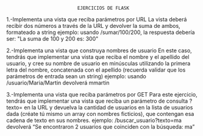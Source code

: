                               EJERCICIOS DE FLASK

1.-Implementa una vista que reciba parámetros por URL
    La vista deberá recibir dos números a través de la URL y devolver la suma de ambos, formateado a string
    ejemplo: usando /sumar/100/200, la respuesta debería ser: "La suma de 100 y 200 es: 300"

2.-Implementa una vista que construya nombres de usuario
    En este caso, tendrás que implementar una vista que reciba el nombre y el apellido del usuario, y cree su nombre de usuario en minúsculas utilizando la primera letra del nombre, concatenada con el apellido (recuerda validar que los parámetros de entrada sean un string)
    ejemplo: usando /usuario/Maria/Martin devolverá mmartin

3.-Implementa una vista que reciba parámetros por GET
    Para este ejercicio, tendrás que implementar una vista que reciba un parámetro de consulta ?texto= en la URL y devuelva la cantidad de usuarios en la lista de usuarios dada (créate tú mismo un array con nombres ficticios), que contengan esa cadena de texto en sus nombres.
    ejemplo: /buscar_usuario?texto=ma devolverá “Se encontraron 2 usuarios que coinciden con la búsqueda: ma”